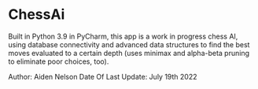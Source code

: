 # ChessAi
Built in Python 3.9 in PyCharm, this app is a work in progress chess AI,
using database connectivity and advanced data structures to find the best moves 
evaluated to a certain depth (uses minimax and alpha-beta pruning to eliminate poor choices, too).

Author: Aiden Nelson
Date Of Last Update: July 19th 2022
